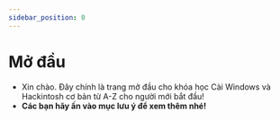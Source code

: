 ```yaml
---
sidebar_position: 0
---
```


# Mở đầu

- Xin chào. Đây chính là trang mở đầu cho khóa học Cài Windows và Hackintosh cơ bản từ A-Z cho người mới bắt đầu!
- **Các bạn hãy ấn vào mục lưu ý để xem thêm nhé!**
